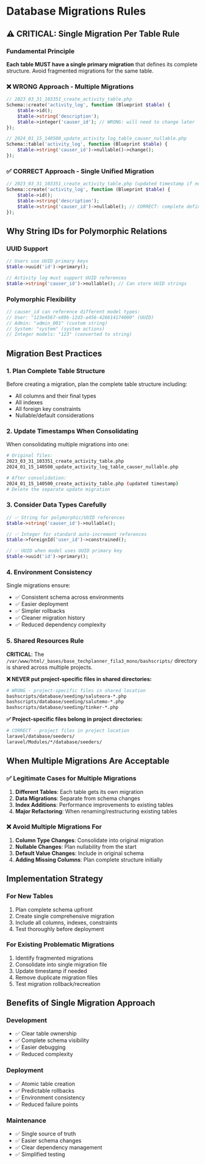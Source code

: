 # Database Migrations Rules

## ⚠️ CRITICAL: Single Migration Per Table Rule

### Fundamental Principle
**Each table MUST have a single primary migration** that defines its complete structure. Avoid fragmented migrations for the same table.

### ❌ WRONG Approach - Multiple Migrations
```php
// 2023_03_31_103351_create_activity_table.php
Schema::create('activity_log', function (Blueprint $table) {
    $table->id();
    $table->string('description');
    $table->integer('causer_id'); // WRONG: will need to change later
});

// 2024_01_15_140500_update_activity_log_table_causer_nullable.php
Schema::table('activity_log', function (Blueprint $table) {
    $table->string('causer_id')->nullable()->change();
});
```

### ✅ CORRECT Approach - Single Unified Migration
```php
// 2023_03_31_103351_create_activity_table.php (updated timestamp if needed)
Schema::create('activity_log', function (Blueprint $table) {
    $table->id();
    $table->string('description');
    $table->string('causer_id')->nullable(); // CORRECT: complete definition
});
```

## Why String IDs for Polymorphic Relations

### UUID Support
```php
// Users use UUID primary keys
$table->uuid('id')->primary();

// Activity log must support UUID references
$table->string('causer_id')->nullable(); // Can store UUID strings
```

### Polymorphic Flexibility
```php
// causer_id can reference different model types:
// User: "123e4567-e89b-12d3-a456-426614174000" (UUID)
// Admin: "admin_001" (custom string)
// System: "system" (system actions)
// Integer models: "123" (converted to string)
```

## Migration Best Practices

### 1. Plan Complete Table Structure
Before creating a migration, plan the complete table structure including:
- All columns and their final types
- All indexes
- All foreign key constraints
- Nullable/default considerations

### 2. Update Timestamps When Consolidating
When consolidating multiple migrations into one:
```bash
# Original files:
2023_03_31_103351_create_activity_table.php
2024_01_15_140500_update_activity_log_table_causer_nullable.php

# After consolidation:
2024_01_15_140500_create_activity_table.php (updated timestamp)
# Delete the separate update migration
```

### 3. Consider Data Types Carefully
```php
// ✅ String for polymorphic/UUID references
$table->string('causer_id')->nullable();

// ✅ Integer for standard auto-increment references  
$table->foreignId('user_id')->constrained();

// ✅ UUID when model uses UUID primary key
$table->uuid('id')->primary();
```

### 4. Environment Consistency
Single migrations ensure:
- ✅ Consistent schema across environments
- ✅ Easier deployment
- ✅ Simpler rollbacks
- ✅ Cleaner migration history
- ✅ Reduced dependency complexity

### 5. Shared Resources Rule
**CRITICAL**: The `/var/www/html/_bases/base_techplanner_fila3_mono/bashscripts/` directory is shared across multiple projects.

**❌ NEVER put project-specific files in shared directories:**
```bash
# WRONG - project-specific files in shared location
bashscripts/database/seeding/saluteora-*.php
bashscripts/database/seeding/salutemo-*.php
bashscripts/database/seeding/tinker-*.php
```

**✅ Project-specific files belong in project directories:**
```bash
# CORRECT - project files in project location
laravel/database/seeders/
laravel/Modules/*/database/seeders/
```

## When Multiple Migrations Are Acceptable

### ✅ Legitimate Cases for Multiple Migrations
1. **Different Tables**: Each table gets its own migration
2. **Data Migrations**: Separate from schema changes
3. **Index Additions**: Performance improvements to existing tables
4. **Major Refactoring**: When renaming/restructuring existing tables

### ❌ Avoid Multiple Migrations For
1. **Column Type Changes**: Consolidate into original migration
2. **Nullable Changes**: Plan nullability from the start
3. **Default Value Changes**: Include in original schema
4. **Adding Missing Columns**: Plan complete structure initially

## Implementation Strategy

### For New Tables
1. Plan complete schema upfront
2. Create single comprehensive migration
3. Include all columns, indexes, constraints
4. Test thoroughly before deployment

### For Existing Problematic Migrations
1. Identify fragmented migrations
2. Consolidate into single migration file
3. Update timestamp if needed
4. Remove duplicate migration files
5. Test migration rollback/recreation

## Benefits of Single Migration Approach

### Development
- ✅ Clear table ownership
- ✅ Complete schema visibility
- ✅ Easier debugging
- ✅ Reduced complexity

### Deployment
- ✅ Atomic table creation
- ✅ Predictable rollbacks
- ✅ Environment consistency
- ✅ Reduced failure points

### Maintenance
- ✅ Single source of truth
- ✅ Easier schema changes
- ✅ Clear dependency management
- ✅ Simplified testing